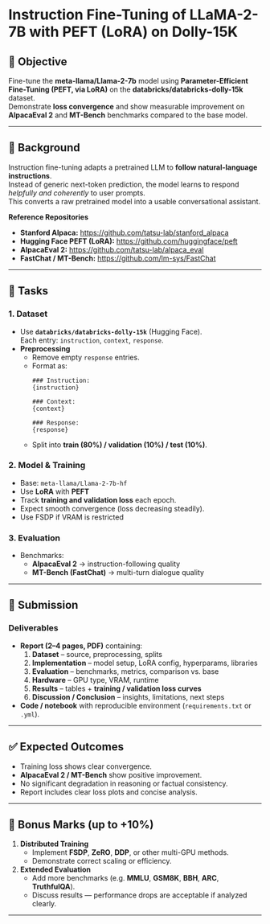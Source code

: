# Instruction Fine-Tuning of LLaMA-2-7B with PEFT (LoRA) on Dolly-15K

## 🎯 Objective
Fine-tune the **meta-llama/Llama-2-7b** model using **Parameter-Efficient Fine-Tuning (PEFT, via LoRA)** on the **databricks/databricks-dolly-15k** dataset.  
Demonstrate **loss convergence** and show measurable improvement on **AlpacaEval 2** and **MT-Bench** benchmarks compared to the base model.

---

## 🧠 Background
Instruction fine-tuning adapts a pretrained LLM to **follow natural-language instructions**.  
Instead of generic next-token prediction, the model learns to respond *helpfully and coherently* to user prompts.  
This converts a raw pretrained model into a usable conversational assistant.

**Reference Repositories**
- **Stanford Alpaca:** https://github.com/tatsu-lab/stanford_alpaca  
- **Hugging Face PEFT (LoRA):** https://github.com/huggingface/peft  
- **AlpacaEval 2:** https://github.com/tatsu-lab/alpaca_eval  
- **FastChat / MT-Bench:** https://github.com/lm-sys/FastChat  

---

## 🧩 Tasks

### 1. Dataset
- Use **`databricks/databricks-dolly-15k`** (Hugging Face).  
  Each entry: `instruction`, `context`, `response`.
- **Preprocessing**
  - Remove empty `response` entries.  
  - Format as:
    ```
    ### Instruction:
    {instruction}

    ### Context:
    {context}

    ### Response:
    {response}
    ```
  - Split into **train (80%) / validation (10%) / test (10%)**.

### 2. Model & Training
- Base: `meta-llama/Llama-2-7b-hf`
- Use **LoRA** with **PEFT**
- Track **training and validation loss** each epoch.  
- Expect smooth convergence (loss decreasing steadily).  
- Use FSDP if VRAM is restricted

### 3. Evaluation
- Benchmarks:
  - **AlpacaEval 2** → instruction-following quality  
  - **MT-Bench (FastChat)** → multi-turn dialogue quality  

---

## 🧾 Submission

### Deliverables
- **Report (2–4 pages, PDF)** containing:
  1. **Dataset** – source, preprocessing, splits  
  2. **Implementation** – model setup, LoRA config, hyperparams, libraries  
  3. **Evaluation** – benchmarks, metrics, comparison vs. base  
  4. **Hardware** – GPU type, VRAM, runtime  
  5. **Results** – tables + **training / validation loss curves**  
  6. **Discussion / Conclusion** – insights, limitations, next steps  
- **Code / notebook** with reproducible environment (`requirements.txt` or `.yml`).

---

## ✅ Expected Outcomes
- Training loss shows clear convergence.  
- **AlpacaEval 2 / MT-Bench** show positive improvement.  
- No significant degradation in reasoning or factual consistency.  
- Report includes clear loss plots and concise analysis.

---

## 🌟 Bonus Marks (up to +10%)
1. **Distributed Training**
   - Implement **FSDP**, **ZeRO**, **DDP**, or other multi-GPU methods.  
   - Demonstrate correct scaling or efficiency.  
2. **Extended Evaluation**
   - Add more benchmarks (e.g. **MMLU**, **GSM8K**, **BBH**, **ARC**, **TruthfulQA**).  
   - Discuss results — performance drops are acceptable if analyzed clearly.

---
